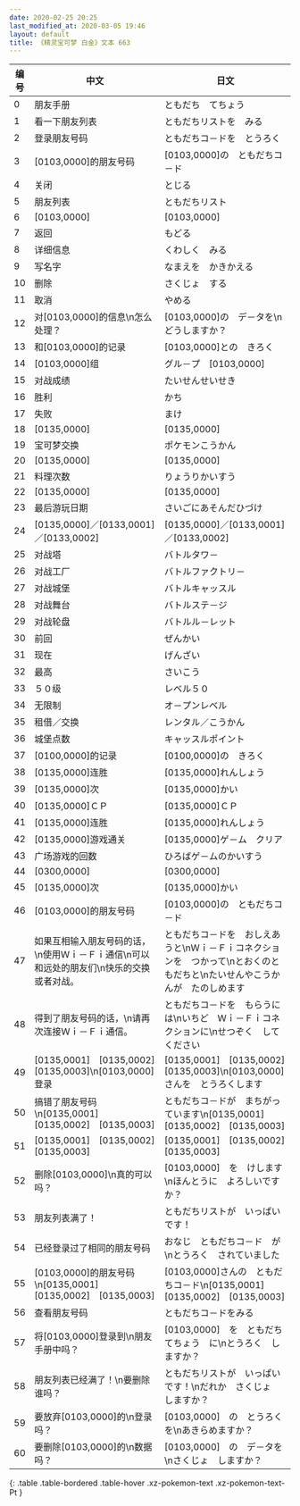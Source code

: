```yaml
---
date: 2020-02-25 20:25
last_modified_at: 2020-03-05 19:46
layout: default
title: 《精灵宝可梦 白金》文本 663
---
```

| 编号 | 中文 | 日文 |
| ---- | ---- | ---- |
| 0 | 朋友手册 | ともだち　てちょう |
| 1 | 看一下朋友列表 | ともだちリストを　みる |
| 2 | 登录朋友号码 | ともだちコ－ドを　とうろく |
| 3 | [0103,0000]的朋友号码 | [0103,0000]の　ともだちコ－ド |
| 4 | 关闭 | とじる |
| 5 | 朋友列表 | ともだちリスト |
| 6 | [0103,0000] | [0103,0000] |
| 7 | 返回 | もどる |
| 8 | 详细信息 | くわしく　みる |
| 9 | 写名字 | なまえを　かきかえる |
| 10 | 删除 | さくじょ　する |
| 11 | 取消 | やめる |
| 12 | 对[0103,0000]的信息\n怎么处理？ | [0103,0000]の　デ－タを\nどうしますか？ |
| 13 | 和[0103,0000]的记录 | [0103,0000]との　きろく |
| 14 | [0103,0000]组 | グル－プ　[0103,0000] |
| 15 | 对战成绩 | たいせんせいせき |
| 16 | 胜利 | かち |
| 17 | 失败 | まけ |
| 18 | [0135,0000] | [0135,0000] |
| 19 | 宝可梦交换 | ポケモンこうかん |
| 20 | [0135,0000] | [0135,0000] |
| 21 | 料理次数 | りょうりかいすう |
| 22 | [0135,0000] | [0135,0000] |
| 23 | 最后游玩日期 | さいごにあそんだひづけ |
| 24 | [0135,0000]／[0133,0001]／[0133,0002] | [0135,0000]／[0133,0001]／[0133,0002] |
| 25 | 对战塔 | バトルタワ－ |
| 26 | 对战工厂 | バトルファクトリ－ |
| 27 | 对战城堡 | バトルキャッスル |
| 28 | 对战舞台 | バトルステ－ジ |
| 29 | 对战轮盘 | バトルル－レット |
| 30 | 前回 | ぜんかい |
| 31 | 现在 | げんざい |
| 32 | 最高 | さいこう |
| 33 | ５０级 | レベル５０ |
| 34 | 无限制 | オ－プンレベル |
| 35 | 租借／交换 | レンタル／こうかん |
| 36 | 城堡点数 | キャッスルポイント |
| 37 | [0100,0000]的记录 | [0100,0000]の　きろく |
| 38 | [0135,0000]连胜 | [0135,0000]れんしょう |
| 39 | [0135,0000]次 | [0135,0000]かい |
| 40 | [0135,0000]ＣＰ | [0135,0000]ＣＰ |
| 41 | [0135,0000]连胜 | [0135,0000]れんしょう |
| 42 | [0135,0000]游戏通关 | [0135,0000]ゲ－ム　クリア |
| 43 | 广场游戏的回数 | ひろばゲ－ムのかいすう |
| 44 | [0300,0000] | [0300,0000] |
| 45 | [0135,0000]次 | [0135,0000]かい |
| 46 | [0103,0000]的朋友号码 | [0103,0000]の　ともだちコ－ド |
| 47 | 如果互相输入朋友号码的话，\n使用Ｗｉ－Ｆｉ通信\n可以和远处的朋友们\n快乐的交换或者对战。 | ともだちコ－ドを　おしえあうと\nＷｉ－Ｆｉコネクションを　つかって\nとおくのともだちと\nたいせんやこうかんが　たのしめます |
| 48 | 得到了朋友号码的话，\n请再次连接Ｗｉ－Ｆｉ通信。 | ともだちコ－ドを　もらうには\nいちど　Ｗｉ－Ｆｉコネクションに\nせつぞく　してください |
| 49 | [0135,0001]　[0135,0002]　[0135,0003]\n[0103,0000]登录 | [0135,0001]　[0135,0002]　[0135,0003]\n[0103,0000]さんを　とうろくします |
| 50 | 搞错了朋友号码\n[0135,0001]　[0135,0002]　[0135,0003] | ともだちコ－ドが　まちがっています\n[0135,0001]　[0135,0002]　[0135,0003] |
| 51 | [0135,0001]　[0135,0002]　[0135,0003] | [0135,0001]　[0135,0002]　[0135,0003] |
| 52 | 删除[0103,0000]\n真的可以吗？ | [0103,0000]　を　けします\nほんとうに　よろしいですか？ |
| 53 | 朋友列表满了！ | ともだちリストが　いっぱい　です！ |
| 54 | 已经登录过了相同的朋友号码 | おなじ　ともだちコ－ド　が\nとうろく　されていました |
| 55 | [0103,0000]的朋友号码\n[0135,0001]　[0135,0002]　[0135,0003] | [0103,0000]さんの　ともだちコ－ド\n[0135,0001]　[0135,0002]　[0135,0003] |
| 56 | 查看朋友号码 | ともだちコ－ドをみる |
| 57 | 将[0103,0000]登录到\n朋友手册中吗？ | [0103,0000]　を　ともだちてちょう　に\nとうろく　しますか？ |
| 58 | 朋友列表已经满了！\n要删除谁吗？ | ともだちリストが　いっぱい　です！\nだれか　さくじょ　しますか？ |
| 59 | 要放弃[0103,0000]的\n登录吗？ | [0103,0000]　の　とうろく　を\nあきらめますか？ |
| 60 | 要删除[0103,0000]的\n数据吗？ | [0103,0000]　の　デ－タを\nさくじょ　しますか？ |
{: .table .table-bordered .table-hover .xz-pokemon-text .xz-pokemon-text-Pt }